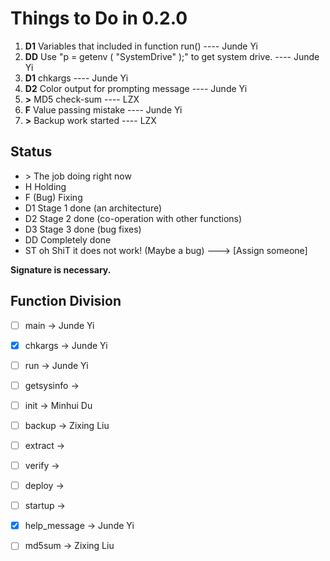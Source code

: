 # Things to Do in 0.2.0
1. **D1** Variables that included in function run() ---- Junde Yi
2. **DD** Use "p = getenv ( "SystemDrive" );" to get system drive. ---- Junde Yi
3. **D1** chkargs ---- Junde Yi
4. **D2** Color output for prompting message ---- Junde Yi
5. **>**  MD5 check-sum ---- LZX
6. **F**  Value passing mistake ---- Junde Yi
7. **>**  Backup work started ---- LZX


## Status
* \>     The job doing right now
* H     Holding
* F     (Bug) Fixing
* D1    Stage 1 done (an architecture)
* D2    Stage 2 done (co-operation with other functions)
* D3    Stage 3 done (bug fixes)
* DD    Completely done
* ST    oh ShiT it does not work! (Maybe a bug) ---> [Assign someone]

**Signature is necessary.**

## Function Division
  - [ ] main                -> Junde Yi
  - [X] chkargs             -> Junde Yi
  - [ ] run                 -> Junde Yi 
  - [ ] getsysinfo          -> 
  - [ ] init                -> Minhui Du
  - [ ] backup              -> Zixing Liu
  - [ ] extract             -> 
  - [ ] verify              -> 
  - [ ] deploy              ->  
  - [ ] startup             -> 
  - [X] help_message        -> Junde Yi
  - [ ] md5sum              -> Zixing Liu

